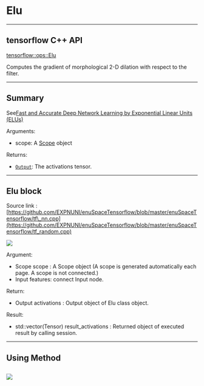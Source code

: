 # Elu

---

## tensorflow C++ API

[tensorflow::ops::Elu](https://www.tensorflow.org/api_docs/cc/class/tensorflow/ops/elu)

Computes the gradient of morphological 2-D dilation with respect to the filter.

---

## Summary

See[Fast and Accurate Deep Network Learning by Exponential Linear Units \(ELUs\)](http://arxiv.org/abs/1511.07289)

Arguments:

* scope: A [Scope](https://www.tensorflow.org/api_docs/cc/class/tensorflow/scope.html#classtensorflow_1_1_scope) object

Returns:

* [`Output`](https://www.tensorflow.org/api_docs/cc/class/tensorflow/output.html#classtensorflow_1_1_output): The activations tensor.

---

## Elu block

Source link : [https://github.com/EXPNUNI/enuSpaceTensorflow/blob/master/enuSpaceTensorflow/tf\_nn.cpp](https://github.com/EXPNUNI/enuSpaceTensorflow/blob/master/enuSpaceTensorflow/tf_random.cpp)

![](/nn-ops/Elu1.jpg)

Argument:

* Scope scope : A Scope object \(A scope is generated automatically each page. A scope is not connected.\)
* Input features: connect  Input node.

Return:

* Output activations : Output object of Elu class object.

Result:

* std::vector\(Tensor\) result\_activations  : Returned object of executed result by calling session.

---

## Using Method

## ![](/nn-ops/Elu2.jpg)



